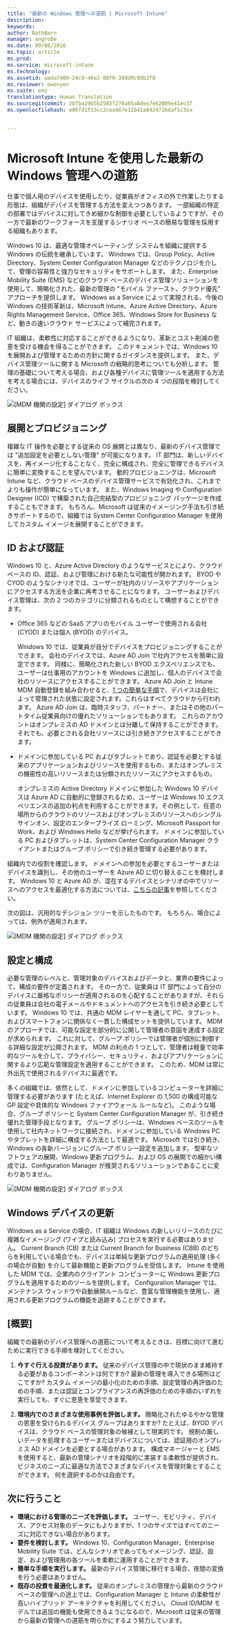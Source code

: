 ```yaml
---
title: "最新の Windows 管理への道筋 | Microsoft Intune"
description: 
keywords: 
author: NathBarn
manager: angrobe
ms.date: 09/08/2016
ms.topic: article
ms.prod: 
ms.service: microsoft-intune
ms.technology: 
ms.assetid: aada7909-24c9-46e2-88f0-38dd9c99b2f8
ms.reviewer: owenyen
ms.suite: ems
translationtype: Human Translation
ms.sourcegitcommit: 2bfba29b5b2585f276a85a8dee7e62009e41ec3f
ms.openlocfilehash: e86fd1f33cc2cea467e11b41a842471bdaf1c3ea


---
```


# Microsoft Intune を使用した最新の Windows 管理への道筋

仕事で個人用のデバイスを使用したり、従業員がオフィスの外で作業したりする形態は、組織がデバイスを管理する方法を変えつつあります。 一部組織の特定の部署ではデバイスに対してきめ細かな制御を必要としているようですが、その一方で最新のワークフォースを支援するシナリオ ベースの簡易な管理を採用する組織もあります。

Windows 10 は、最適な管理オペレーティング システムを組織に提供する Windows の伝統を継承しています。 Windows では、Group Policy、Active Directory、System Center Configuration Manager などのテクノロジを介して、管理の容易性と強力なセキュリティをサポートします。 また、Enterprise Mobility Suite (EMS) などのクラウド ベースのデバイス管理ソリューションを使用して、簡略化された、最新の管理の "モバイル ファースト、クラウド優先" アプローチを提供します。 Windows as a Service によって実現される、今後の Windows の技術革新は、Microsoft Intune、Azure Active Directory、Azure Rights Management Service、Office 365、Windows Store for Business など、動きの速いクラウド サービスによって補完されます。

IT 組織は、柔軟性に対応することができるようになり、革新とコスト削減の恩恵を受ける機会を得ることができます。 このドキュメントでは、Windows 10 を展開および管理するための方針に関するガイダンスを提供します。 また、デバイス管理ツールに関する Microsoft の戦略的思考についても分析します。 管理の基礎について考える場合、および各種デバイスに管理ツールを適用する方法を考える場合には、デバイスのライフ サイクルの次の 4 つの段階を検討してください。

![[MDM 機関の設定] ダイアログ ボックス](../media/mdm-path-stages.png)

## 展開とプロビジョニング

複雑な IT 操作を必要とする従来の OS 展開とは異なり、最新のデバイス管理では "追加設定を必要としない管理" が可能になります。 IT 部門は、新しいデバイスを、再イメージ化することなく、完全に構成され、完全に管理できるデバイスに簡単に変換することを望んでいます。  動的プロビジョニングは、Microsoft Intune など、クラウド ベースのデバイス管理サービスで有効化され、これまでよりも操作が簡単になっています。 また、Windows Imaging や Configuration Designer (ICD) で構築された自己完結型のプロビジョニング パッケージを作成することもできます。 もちろん、Microsoft は従来のイメージング手法も引き続きサポートするので、組織では System Center Configuration Manager を使用してカスタム イメージを展開することができます。

## ID および認証

Windows 10 と、Azure Active Directory のようなサービスとにより、クラウド ベースの ID、認証、および管理における新たな可能性が開かれます。 BYOD や CYOD のようなシナリオでは、ユーザーが社内のリソースやアプリケーションにアクセスする方法を企業に再考させることになります。 ユーザーおよびデバイス管理は、次の 2 つのカテゴリに分類されるものとして構想することができます。

- Office 365 などの SaaS アプリのモバイル ユーザーで使用される会社 (CYOD) または個人 (BYOD) のデバイス。

  Windows 10 では、従業員が自分でデバイスをプロビジョニングすることができます。 会社のデバイスでは、Azure AD Join で社内アクセスを簡単に設定できます。 同様に、簡略化された新しい BYOD エクスペリエンスでも、ユーザーは仕事用のアカウントを Windows に追加し、個人のデバイスで会社のリソースにアクセスすることができます。 Azure AD Join と Intune MDM 自動登録を組み合わせると、[1 つの簡単な手順](https://blogs.technet.microsoft.com/ad/2015/08/14/windows-10-azure-ad-and-microsoft-intune-automatic-mdm-enrollment-powered-by-the-cloud/)で、デバイスは会社によって管理された状態に設定されます。これらはすべてクラウドから行われます。 Azure AD Join は、臨時スタッフ、パートナー、またはその他のパートタイム従業員向けの優れたソリューションでもあります。 これらのアカウントはオンプレミスの AD ドメインとは分離して保持することができます。それでも、必要とされる会社リソースには引き続きアクセスすることができます。
- ドメインに参加している PC およびタブレットであり、認証を必要とする従来のアプリケーションおよびリソースを使用するもの、またはオンプレミスの機密性の高いリソースまたは分類されたリソースにアクセスするもの。

  オンプレミスの Active Directory ドメインに参加した Windows 10 デバイスは Azure AD に自動的に登録されるため、ユーザーは Windows 10 エクスペリエンスの追加の利点を利用することができます。その例として、任意の場所からのクラウドのリソースおよびオンプレミスのリソースへのシングル サインオン、設定のエンタープライズ ローミング、Microsoft Passport for Work、および Windows Hello などが挙げられます。 ドメインに参加している PC およびタブレットは、System Center Configuration Manager クライアントまたはグループ ポリシーで引き続き管理する必要があります。

組織内での役割を確認します。 ドメインへの参加を必要とするユーザーまたはデバイスを識別し、その他のユーザーを Azure AD に切り替えることを検討します。 Windows 10 と Azure AD が、混在するデバイスとシナリオの中でリソースへのアクセスを最適化する方法については、[こちらの記事](https://azure.microsoft.com/en-us/documentation/articles/active-directory-azureadjoin-windows10-devices/)を参照してください。

次の図は、汎用的なデシジョン ツリーを示したものです。 もちろん、場合によっては、例外が適用されます。

![[MDM 機関の設定] ダイアログ ボックス](../media/mdm-path-stages-flow1.png)

## 設定と構成

必要な管理のレベルと、管理対象のデバイスおよびデータと、業界の要件によって、構成の要件が定義されます。 その一方で、従業員は IT 部門によって自分のデバイスに厳格なポリシーが適用されるのを心配することがありますが、それらの従業員は会社の電子メールやドキュメントへのアクセスを引き続き必要としています。 Windows 10 では、共通の MDM レイヤーを通して PC、タブレット、およびスマートフォンに関係なく一貫した構成セットを提供しています。 MDM のアプローチでは、可能な設定を部分的に公開して管理者の意図を達成する設定が求められます。 これに対して、グループ ポリシーでは管理者が個別に制御する詳細な設定が公開されます。 MDM の利点の 1 つとして、管理者は軽量で効率的なツールを介して、プライバシー、セキュリティ、およびアプリケーションに関するより広範な管理設定を適用することができます。 このため、MDM は常に外出先で使用されるデバイスに最適です。

多くの組織では、依然として、ドメインに参加しているコンピューターを詳細に管理する必要があります (たとえば、Internet Explorer の 1,500 の構成可能な GP 設定や具体的な Windows ファイアウォール ルールなど)。 このような場合、グループ ポリシーと System Center Configuration Manager が、引き続き優れた管理手段となります。 グループ ポリシーは、Windows ベースのツールを使用して社内ネットワークに接続され、ドメインに参加している Windows PC やタブレットを詳細に構成する方法として最適です。 Microsoft では引き続き、Windows の各新バージョンにグループ ポリシー設定を追加します。 堅牢なソフトウェアの展開、Windows 更新プログラム、および OS の展開での細かい構成では、Configuration Manager が推奨されるソリューションであることに変わりありません。

![[MDM 機関の設定] ダイアログ ボックス](../media/mdm-path-stages-flow2.png)

## Windows デバイスの更新

Windows as a Service の場合、IT 組織は Windows の新しいリリースのたびに複雑なイメージング (ワイプと読み込み) プロセスを実行する必要はありません。 Current Branch (CB) または Current Branch for Business (CBB) のどちらを利用している場合でも、デバイスは単純な更新プログラムの適用処理 (多くの場合が自動) を介して最新機能と更新プログラムを受信します。 Intune を使用した MDM では、企業内のクライアント コンピューターに Windows 更新プログラムを適用するためのツールを提供します。 Configuration Manager では、メンテナンス ウィンドウや自動展開ルールなど、豊富な管理機能を使用し、適用される更新プログラムの機能を追跡することができます。

## [概要]

組織での最新のデバイス管理への道筋について考えるときは、目標に向けて進むために実行できる手順を検討してください。

1. **今すぐ行える投資があります。** 従来のデバイス管理の中で現状のまま維持する必要があるコンポーネントは何ですか? 最新の管理を導入できる場所はどこですか? カスタム イメージの最小化のための手順、設定管理の再評価のための手順、または認証とコンプライアンスの再評価のための手順のいずれを実行しても、すぐに恩恵を享受できます。

2. **環境内でのさまざまな使用事例を評価します。** 簡略化されたゆるやかな管理の恩恵を受けられるデバイス グループはありますか? たとえば、BYOD デバイスは、クラウド ベースの管理対象の候補として現実的です。 規制の厳しいデータを処理するユーザーまたはデバイスについては、認証用のオンプレミス AD ドメインを必要とする場合があります。 構成マネージャーと EMS を使用すると、最新の管理シナリオを段階的に実装する柔軟性が提供され、ビジネスのニーズに最適な方法でさまざまなデバイスを管理対象とすることができます。 何を選択するのかは自由です。

## 次に行うこと

- **環境における管理のニーズを評価します。** ユーザー、モビリティ、デバイス、アクセス対象のデータにもよりますが、1 つのサイズではすべてのニーズに対応できない場合があります。
- **要件を検討します。** Windows 10、Configuration Manager、Enterprise Mobility Suite では、どんなシナリオであってもイメージング、認証、設定、および管理用の各ツールを柔軟に運用することができます。
- **簡単な手順を実行します。** 最新のデバイス管理に移行する場合、夜間の変換を行う必要はありません。
- **既存の投資を最適化します。** 従来のオンプレミスの管理から最新のクラウド ベースの管理への途上では、Configuration Manager と Intune の柔軟性が高いハイブリッド アーキテクチャを利用してください。 Cloud ID/MDM モデルでは追加の機能も使用できるようになるので、Microsoft は従来の管理から最新の管理への道筋を明らかにするよう努力しています。



<!--HONumber=Sep16_HO2-->


